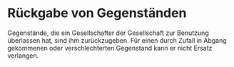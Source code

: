 # Rückgabe von Gegenständen

Gegenstände, die ein Gesellschafter der Gesellschaft zur Benutzung überlassen hat, sind ihm zurückzugeben. Für einen durch Zufall in Abgang gekommenen oder verschlechterten Gegenstand kann er nicht Ersatz verlangen. 

